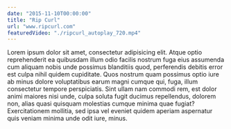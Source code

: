 ```yaml
---
date: "2015-11-10T00:00:00"
title: "Rip Curl"
url: "www.ripcurl.com"
featuredVideo: "./ripcurl_autoplay_720.mp4"
---
```


Lorem ipsum dolor sit amet, consectetur adipisicing elit. Atque optio reprehenderit ea quibusdam illum odio facilis nostrum fuga eius assumenda cum aliquam nobis unde possimus blanditiis quod, perferendis debitis error est culpa nihil quidem cupiditate. Quos nostrum quam possimus optio iure ab minus dolore voluptatibus earum magni cumque qui, fuga, illum consectetur tempore perspiciatis. Sint ullam nam commodi rem, est dolor animi maiores nisi unde, culpa soluta fugit ducimus repellendus, dolorem non, alias quasi quisquam molestias cumque minima quae fugiat? Exercitationem mollitia, sed ipsa vel eveniet quidem aperiam aspernatur quis veniam minima unde odit iure, minus. 
